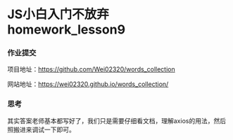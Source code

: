 # JS小白入门不放弃 homework_lesson9

### 作业提交
项目地址：https://github.com/Wei02320/words_collection

网站地址：https://wei02320.github.io/words_collection/

### 思考
其实答案老师基本都写好了，我们只是需要仔细看文档，理解axios的用法，然后照搬进来调试一下即可。

